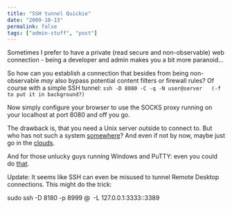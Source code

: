 ```yaml
---
title: "SSH tunnel Quickie"
date: "2009-10-13"
permalink: false
tags: ["admin-stuff", "post"]
---
```


Sometimes I prefer to have a private (read secure and non-observable) web connection - being a developer and admin makes you a bit more paranoid...

So how can you establish a connection that besides from being non-observable _may_ also bypass potential content filters or firewall rules? Of course with a simple SSH tunnel: `ssh -D 8080 -C -q -N user@server   (-f to put it in background?)`

Now simply configure your browser to use the SOCKS proxy running on your localhost at port 8080 and off you go.

The drawback is, that you need a Unix server outside to connect to. But who has not such a system [somewhere](http://www.firstprinciplesmanagement.com)? And even if not by now, maybe just go in the [clouds](http://aws.amazon.com/ec2/).

And for those unlucky guys running Windows and PuTTY: even you could do [that](http://vectrosecurity.com/content/view/67/26).

Update: It seems like SSH can even be misused to tunnel Remote Desktop connections. This might do the trick:

sudo ssh -D 8180 -p 8999 <SSH user>@<public external IP>  -L 127.0.0.1:3333:<internal IP of target RDP system>:3389

